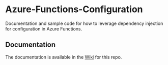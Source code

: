 # Azure-Functions-Configuration
Documentation and sample code for how to leverage dependency injection for configuration in Azure Functions.

## Documentation
The documentation is available in the [Wiki](https://github.com/MikaBerglund/Azure-Functions-Configuration/wiki) for this repo.

